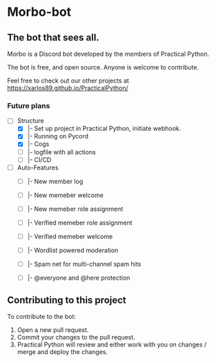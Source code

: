 # Morbo-bot
 
## The bot that sees all.

Morbo is a Discord bot developed by the members of Practical Python. 

The bot is free, and open source. Anyone is welcome to contribute.

Feel free to check out our other projects at https://xarlos89.github.io/PracticalPython/

### Future plans
- [ ] Structure
	- [X] |- Set up project in Practical Python, initiate webhook. 
	- [X] |- Running on Pycord
    - [X] |- Cogs
    - [ ] |- logfile with all actions
    - [ ] |- CI/CD

- [ ] Auto-Features
	- [ ] |- New member log
	- [ ] |- New memeber welcome
	- [ ] |- New memeber role assignment
	- [ ] |- Verified memeber role assignment
	- [ ] |- Verified memeber welcome
	- [ ] |- Wordlist powered moderation
	- [ ] |- Spam net for multi-channel spam hits
	- [ ] |- @everyone and @here protection


## Contributing to this project

To contribute to the bot:
1. Open a new pull request. 
2. Commit your changes to the pull request.
3. Practical Python will review and either work with you on changes / merge and deploy the changes. 

